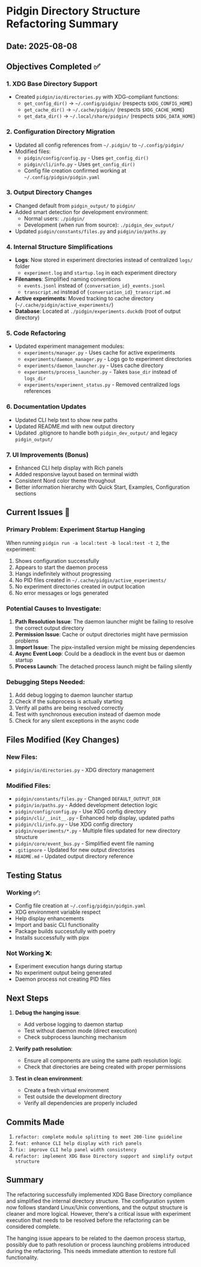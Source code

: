 # Pidgin Directory Structure Refactoring Summary

## Date: 2025-08-08

## Objectives Completed ✅

### 1. XDG Base Directory Support
- Created `pidgin/io/directories.py` with XDG-compliant functions:
  - `get_config_dir()` → `~/.config/pidgin/` (respects `$XDG_CONFIG_HOME`)
  - `get_cache_dir()` → `~/.cache/pidgin/` (respects `$XDG_CACHE_HOME`)
  - `get_data_dir()` → `~/.local/share/pidgin/` (respects `$XDG_DATA_HOME`)

### 2. Configuration Directory Migration
- Updated all config references from `~/.pidgin/` to `~/.config/pidgin/`
- Modified files:
  - `pidgin/config/config.py` - Uses `get_config_dir()`
  - `pidgin/cli/info.py` - Uses `get_config_dir()`
  - Config file creation confirmed working at `~/.config/pidgin/pidgin.yaml`

### 3. Output Directory Changes
- Changed default from `pidgin_output/` to `pidgin/`
- Added smart detection for development environment:
  - Normal users: `./pidgin/`
  - Development (when run from source): `./pidgin_dev_output/`
- Updated `pidgin/constants/files.py` and `pidgin/io/paths.py`

### 4. Internal Structure Simplifications
- **Logs**: Now stored in experiment directories instead of centralized `logs/` folder
  - `experiment.log` and `startup.log` in each experiment directory
- **Filenames**: Simplified naming conventions
  - `events.jsonl` instead of `{conversation_id}_events.jsonl`
  - `transcript.md` instead of `{conversation_id}_transcript.md`
- **Active experiments**: Moved tracking to cache directory (`~/.cache/pidgin/active_experiments/`)
- **Database**: Located at `./pidgin/experiments.duckdb` (root of output directory)

### 5. Code Refactoring
- Updated experiment management modules:
  - `experiments/manager.py` - Uses cache for active experiments
  - `experiments/daemon_manager.py` - Logs go to experiment directories
  - `experiments/daemon_launcher.py` - Uses cache directory
  - `experiments/process_launcher.py` - Takes `base_dir` instead of `logs_dir`
  - `experiments/experiment_status.py` - Removed centralized logs references

### 6. Documentation Updates
- Updated CLI help text to show new paths
- Updated README.md with new output directory
- Updated .gitignore to handle both `pidgin_dev_output/` and legacy `pidgin_output/`

### 7. UI Improvements (Bonus)
- Enhanced CLI help display with Rich panels
- Added responsive layout based on terminal width
- Consistent Nord color theme throughout
- Better information hierarchy with Quick Start, Examples, Configuration sections

## Current Issues 🔴

### Primary Problem: Experiment Startup Hanging
When running `pidgin run -a local:test -b local:test -t 2`, the experiment:
1. Shows configuration successfully
2. Appears to start the daemon process
3. Hangs indefinitely without progressing
4. No PID files created in `~/.cache/pidgin/active_experiments/`
5. No experiment directories created in output location
6. No error messages or logs generated

### Potential Causes to Investigate:
1. **Path Resolution Issue**: The daemon launcher might be failing to resolve the correct output directory
2. **Permission Issue**: Cache or output directories might have permission problems
3. **Import Issue**: The pipx-installed version might be missing dependencies
4. **Async Event Loop**: Could be a deadlock in the event bus or daemon startup
5. **Process Launch**: The detached process launch might be failing silently

### Debugging Steps Needed:
1. Add debug logging to daemon launcher startup
2. Check if the subprocess is actually starting
3. Verify all paths are being resolved correctly
4. Test with synchronous execution instead of daemon mode
5. Check for any silent exceptions in the async code

## Files Modified (Key Changes)

### New Files:
- `pidgin/io/directories.py` - XDG directory management

### Modified Files:
- `pidgin/constants/files.py` - Changed `DEFAULT_OUTPUT_DIR`
- `pidgin/io/paths.py` - Added development detection logic
- `pidgin/config/config.py` - Use XDG config directory
- `pidgin/cli/__init__.py` - Enhanced help display, updated paths
- `pidgin/cli/info.py` - Use XDG config directory
- `pidgin/experiments/*.py` - Multiple files updated for new directory structure
- `pidgin/core/event_bus.py` - Simplified event file naming
- `.gitignore` - Updated for new output directories
- `README.md` - Updated output directory reference

## Testing Status

### Working ✅:
- Config file creation at `~/.config/pidgin/pidgin.yaml`
- XDG environment variable respect
- Help display enhancements
- Import and basic CLI functionality
- Package builds successfully with poetry
- Installs successfully with pipx

### Not Working ❌:
- Experiment execution hangs during startup
- No experiment output being generated
- Daemon process not creating PID files

## Next Steps

1. **Debug the hanging issue**:
   - Add verbose logging to daemon startup
   - Test without daemon mode (direct execution)
   - Check subprocess launching mechanism

2. **Verify path resolution**:
   - Ensure all components are using the same path resolution logic
   - Check that directories are being created with proper permissions

3. **Test in clean environment**:
   - Create a fresh virtual environment
   - Test outside the development directory
   - Verify all dependencies are properly included

## Commits Made

1. `refactor: complete module splitting to meet 200-line guideline`
2. `feat: enhance CLI help display with rich panels`
3. `fix: improve CLI help panel width consistency`
4. `refactor: implement XDG Base Directory support and simplify output structure`

## Summary

The refactoring successfully implemented XDG Base Directory compliance and simplified the internal directory structure. The configuration system now follows standard Linux/Unix conventions, and the output structure is cleaner and more logical. However, there's a critical issue with experiment execution that needs to be resolved before the refactoring can be considered complete.

The hanging issue appears to be related to the daemon process startup, possibly due to path resolution or process launching problems introduced during the refactoring. This needs immediate attention to restore full functionality.